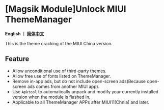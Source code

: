 # [Magsik Module]Unlock MIUI ThemeManager

__English 丨 [简体中文](https://github.com/YuKongA/Unlock_MIUI_ThemeManager/blob/main/README.md)__

This is the theme cracking of the MIUI China version.

## Feature

- Allow unconditional use of third-party themes.
- Allow free use of fonts listed on ThemeManager.
- Remove in-app ads, but do not include open-screen ads(Because open-screen ads comes from another MIUI app).
- Use `Apktool` to automatically unpack and modify your currently installed version when the module is flashed in.
- Applicable to all ThemeManager APPs after MIUI11(Chnia) and later.
